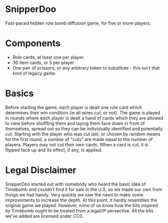 # SnipperDoo
Fast-paced hidden role bomb diffusion game, for five or more players.

# Components
* Role cards, at least one per player.
* 30 item cards, or 5 per player 
* One pair of scissors, or any arbitrary token to substitute - this isn't that kind of legacy game.

# Basics
Before starting the game, each player is dealt one role card which determines their win condition (ie all wires cut, or not).
The game is played in rounds where each player is dealt a hand of cards which they are allowed to view before shuffling them and laying them face down in front of themselves, spread out so they can be individually identified and potentially cut.
Starting with the player who was cut last, or chosen by random means for the first round, a number of "cuts" are made equal to the number of players. Players may not cut their own cards. 
When a card is cut, it is flipped face up and its effect, if any, is applied.



# Legal Disclaimer
SnipperDoo started out with somebody who heard the basic idea of Timebomb and couldn't find it for sale in the U.S. so we made our own from things we had handy. Very quickly we saw the need to make some improvements to increase the depth. At this point, it hardly resembles the original game we played.
However, none of us know how the bits inspired by Timebomb ought to be treated from a legal/IP persective. All the bits we've added are licensed under CC0.

